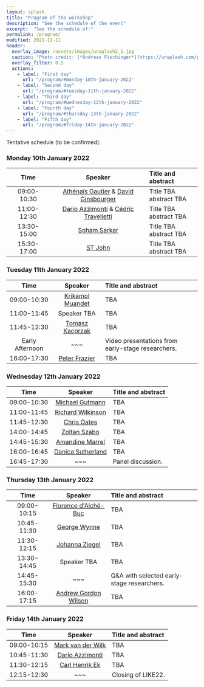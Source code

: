 ```yaml
---
layout: splash
title: "Program of the workshop"
description: "See the schedule of the event"
excerpt:  "See the schedule of:"
permalink: /program/
modified: 2021-11-11
header:
  overlay_image: /assets/images/unsplash2_1.jpg
  caption: "Photo credit: [*Andreas Fischinger*](https://unsplash.com/photos/xosBoKRT0qE)"
  overlay_filter: 0.5
  actions:
    - label: "First day"
      url: "/program/#monday-10th-january-2022"
    - label: "Second day"
      url: "/program/#tuesday-11th-january-2022"
    - label: "Third day"
      url: "/program/#wednesday-12th-january-2022"
    - label: "Fourth day"
      url: "/program/#thursday-13th-january-2022"
    - label: "Fifth day"
      url: "/program/#friday-14th-january-2022"
---
```


Tentative schedule (to be confirmed):

### Monday 10th January 2022

| &nbsp;&nbsp;&nbsp;&nbsp;&nbsp;&nbsp;Time&nbsp;&nbsp;&nbsp;&nbsp;&nbsp;&nbsp; | &nbsp;&nbsp;&nbsp;&nbsp;Speaker&nbsp;&nbsp;&nbsp;&nbsp; | Title and abstract |  
|:-----------:|:-------------:|:-------------------|  
| 09:00-10:30 | [Athénaïs Gautier](https://athenaisgautier.github.io/) & [David Ginsbourger](http://www.ginsbourger.ch/) | Title TBA  <br /> abstract TBA |  
| 11:00-12:30 | [Dario Azzimonti](https://sites.google.com/view/darioazzimonti/home) & [Cédric Travelletti](https://scholar.google.com/citations?user=zvkbeqYAAAAJ) | Title TBA  <br /> abstract TBA |   
| 13:30-15:00 | [Soham Sarkar](https://sites.google.com/view/sohamsarkar) | Title TBA  <br /> abstract TBA |  
| 15:30-17:00 | [ST John](http://www.infinitecuriosity.org/about/) | Title TBA  <br /> abstract TBA |  


### Tuesday 11th January 2022
  
| &nbsp;&nbsp;&nbsp;&nbsp;&nbsp;&nbsp;Time&nbsp;&nbsp;&nbsp;&nbsp;&nbsp;&nbsp; | &nbsp;&nbsp;&nbsp;&nbsp;Speaker&nbsp;&nbsp;&nbsp;&nbsp; | Title and abstract |  
|:-----------:|:-------------:|:-------------------|  
| 09:00-10:30 | [Krikamol Muandet](http://www.krikamol.org/) | TBA |  
| 11:00-11:45 | Speaker TBA | TBA |   
| 11:45-12:30 | [Tomasz Kacprzak](http://tomaszkacprzak.github.io/) | TBA |  
| Early Afternoon | ~~~ | Video presentations from early-stage researchers. | 
| 16:00-17:30 | [Peter Frazier](https://people.orie.cornell.edu/pfrazier/) | TBA |  


### Wednesday 12th January 2022 

| &nbsp;&nbsp;&nbsp;&nbsp;&nbsp;&nbsp;Time&nbsp;&nbsp;&nbsp;&nbsp;&nbsp;&nbsp; | &nbsp;&nbsp;&nbsp;&nbsp;Speaker&nbsp;&nbsp;&nbsp;&nbsp; | Title and abstract |  
|:-----------:|:-------------:|:-------------------|  
| 09:00-10:30 | [Michael Gutmann](https://michaelgutmann.github.io/) | TBA |  
| 11:00-11:45 | [Richard Wilkinson](https://rich-d-wilkinson.github.io/) | TBA |   
| 11:45-12:30 | [Chris Oates](http://oates.work/) | TBA |  
| 14:00-14:45 | [Zoltan Szabo](https://www.lse.ac.uk/Statistics/People/Professor-Zoltan-Szabo) | TBA |
| 14:45-15:30 | [Amandine Marrel](https://scholar.google.com/citations?user=fYND7JQAAAAJ&hl=en)  | TBA | 
| 16:00-16:45 | [Danica Sutherland](https://djsutherland.ml/) | TBA |  
| 16:45-17:30 | ~~~ | Panel discussion. |  

### Thursday 13th January 2022  

| &nbsp;&nbsp;&nbsp;&nbsp;&nbsp;&nbsp;Time&nbsp;&nbsp;&nbsp;&nbsp;&nbsp;&nbsp; | &nbsp;&nbsp;&nbsp;&nbsp;Speaker&nbsp;&nbsp;&nbsp;&nbsp; | Title and abstract |  
|:-----------:|:-------------:|:-------------------|  
| 09:00-10:15 | [Florence d'Alché-Buc](https://perso.telecom-paristech.fr/fdalche/) | TBA |  
| 10:45-11:30 | [George Wynne](https://georgewynne.github.io/) | TBA |   
| 11:30-12:15 | [Johanna Ziegel](https://www.imsv.unibe.ch/about_us/staff/prof_dr_ziegel_johanna_f/index_eng.html) | TBA |  
| 13:30-14:45 | Speaker TBA | TBA |
| 14:45-15:30 | ~~~ | Q&A with selected early-stage researchers. | 
| 16:00-17:15 | [Andrew Gordon Wilson](https://cims.nyu.edu/~andrewgw/) | TBA |  


### Friday 14th January 2022  

| &nbsp;&nbsp;&nbsp;&nbsp;&nbsp;&nbsp;Time&nbsp;&nbsp;&nbsp;&nbsp;&nbsp;&nbsp; | &nbsp;&nbsp;&nbsp;&nbsp;Speaker&nbsp;&nbsp;&nbsp;&nbsp; | Title and abstract |  
|:-----------:|:-------------:|:-------------------|  
| 09:00-10:15 | [Mark van der Wilk](https://mvdw.uk/) | TBA |  
| 10:45-11:30 | [Dario Azzimonti](https://sites.google.com/view/darioazzimonti/home) | TBA |   
| 11:30-12:15 | [Carl Henrik Ek](http://carlhenrik.com/) | TBA |  
| 12:15-12:30 | ~~~ | Closing of LIKE22. |  

